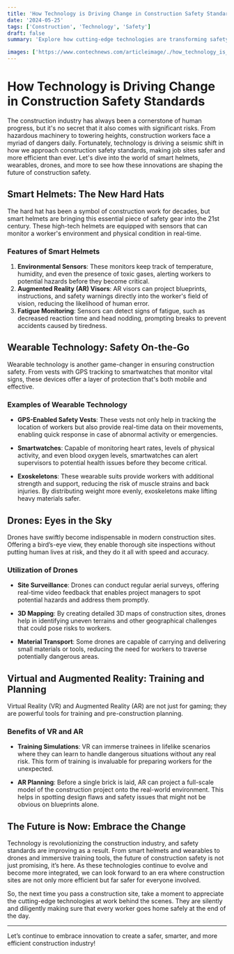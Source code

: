 ```yaml
---
title: 'How Technology is Driving Change in Construction Safety Standards'
date: '2024-05-25'
tags: ['Construction', 'Technology', 'Safety']
draft: false
summary: 'Explore how cutting-edge technologies are transforming safety standards in the construction industry, making sites safer and more efficient.'

images: ['https://www.contechnews.com/articleimage/./how_technology_is_driving_change_in_construction_safety_standards.webp']
---
```


# How Technology is Driving Change in Construction Safety Standards

The construction industry has always been a cornerstone of human progress, but it's no secret that it also comes with significant risks. From hazardous machinery to towering heights, construction workers face a myriad of dangers daily. Fortunately, technology is driving a seismic shift in how we approach construction safety standards, making job sites safer and more efficient than ever. Let's dive into the world of smart helmets, wearables, drones, and more to see how these innovations are shaping the future of construction safety.

## Smart Helmets: The New Hard Hats

The hard hat has been a symbol of construction work for decades, but smart helmets are bringing this essential piece of safety gear into the 21st century. These high-tech helmets are equipped with sensors that can monitor a worker's environment and physical condition in real-time.

### Features of Smart Helmets

1. **Environmental Sensors**: These monitors keep track of temperature, humidity, and even the presence of toxic gases, alerting workers to potential hazards before they become critical.
2. **Augmented Reality (AR) Visors**: AR visors can project blueprints, instructions, and safety warnings directly into the worker's field of vision, reducing the likelihood of human error.
3. **Fatigue Monitoring**: Sensors can detect signs of fatigue, such as decreased reaction time and head nodding, prompting breaks to prevent accidents caused by tiredness.

## Wearable Technology: Safety On-the-Go

Wearable technology is another game-changer in ensuring construction safety. From vests with GPS tracking to smartwatches that monitor vital signs, these devices offer a layer of protection that's both mobile and effective.

### Examples of Wearable Technology

- **GPS-Enabled Safety Vests**: These vests not only help in tracking the location of workers but also provide real-time data on their movements, enabling quick response in case of abnormal activity or emergencies.

- **Smartwatches**: Capable of monitoring heart rates, levels of physical activity, and even blood oxygen levels, smartwatches can alert supervisors to potential health issues before they become critical.

- **Exoskeletons**: These wearable suits provide workers with additional strength and support, reducing the risk of muscle strains and back injuries. By distributing weight more evenly, exoskeletons make lifting heavy materials safer.

## Drones: Eyes in the Sky

Drones have swiftly become indispensable in modern construction sites. Offering a bird’s-eye view, they enable thorough site inspections without putting human lives at risk, and they do it all with speed and accuracy.

### Utilization of Drones

- **Site Surveillance**: Drones can conduct regular aerial surveys, offering real-time video feedback that enables project managers to spot potential hazards and address them promptly.
  
- **3D Mapping**: By creating detailed 3D maps of construction sites, drones help in identifying uneven terrains and other geographical challenges that could pose risks to workers.

- **Material Transport**: Some drones are capable of carrying and delivering small materials or tools, reducing the need for workers to traverse potentially dangerous areas.

## Virtual and Augmented Reality: Training and Planning

Virtual Reality (VR) and Augmented Reality (AR) are not just for gaming; they are powerful tools for training and pre-construction planning.

### Benefits of VR and AR

- **Training Simulations**: VR can immerse trainees in lifelike scenarios where they can learn to handle dangerous situations without any real risk. This form of training is invaluable for preparing workers for the unexpected.
  
- **AR Planning**: Before a single brick is laid, AR can project a full-scale model of the construction project onto the real-world environment. This helps in spotting design flaws and safety issues that might not be obvious on blueprints alone.

## The Future is Now: Embrace the Change

Technology is revolutionizing the construction industry, and safety standards are improving as a result. From smart helmets and wearables to drones and immersive training tools, the future of construction safety is not just promising, it’s here. As these technologies continue to evolve and become more integrated, we can look forward to an era where construction sites are not only more efficient but far safer for everyone involved.

So, the next time you pass a construction site, take a moment to appreciate the cutting-edge technologies at work behind the scenes. They are silently and diligently making sure that every worker goes home safely at the end of the day.

---

Let’s continue to embrace innovation to create a safer, smarter, and more efficient construction industry!